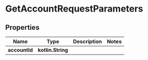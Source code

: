 
# GetAccountRequestParameters

## Properties
Name | Type | Description | Notes
------------ | ------------- | ------------- | -------------
**accountId** | **kotlin.String** |  | 



